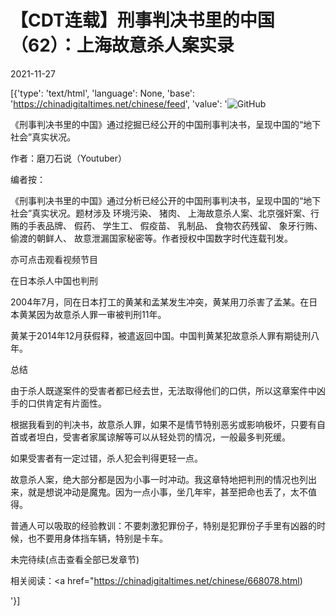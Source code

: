 # 【CDT连载】刑事判决书里的中国（62）：上海故意杀人案实录

2021-11-27

[{'type': 'text/html', 'language': None, 'base': 'https://chinadigitaltimes.net/chinese/feed', 'value': '![GitHub](https://chinadigitaltimes.net/chinese/files/2021/09/刑事判决书里的中国-791x1024.jpg)



《刑事判决书里的中国》通过挖掘已经公开的中国刑事判决书，呈现中国的“地下社会”真实状况。 

作者：磨刀石说（Youtuber）



编者按：

《刑事判决书里的中国》通过分析已经公开的中国刑事判决书，呈现中国的“地下社会”真实状况。题材涉及 环境污染、 猪肉、 上海故意杀人案、北京强奸案、行贿的手表品牌、 假药、 学生工、 假疫苗、 乳制品、 食物农药残留、 象牙行贿、 偷渡的朝鲜人、 故意泄漏国家秘密等。作者授权中国数字时代连载刊发。

亦可点击观看视频节目





在日本杀人中国也判刑

2004年7月，同在日本打工的黄某和孟某发生冲突，黄某用刀杀害了孟某。在日本黄某因为故意杀人罪一审被判刑11年。

黄某于2014年12月获假释，被遣返回中国。中国判黄某犯故意杀人罪有期徒刑八年。

总结

由于杀人既遂案件的受害者都已经去世，无法取得他们的口供，所以这章案件中凶手的口供肯定有片面性。

根据我看到的判决书，故意杀人罪，如果不是情节特别恶劣或影响极坏，只要有自首或者坦白，受害者家属谅解等可以从轻处罚的情况，一般最多判死缓。

如果受害者有一定过错，杀人犯会判得更轻一点。

故意杀人案，绝大部分都是因为小事一时冲动。我这章特地把判刑的情况也列出来，就是想说冲动是魔鬼。因为一点小事，坐几年牢，甚至把命也丢了，太不值得。

普通人可以吸取的经验教训：不要刺激犯罪份子，特别是犯罪份子手里有凶器的时候，也不要用身体挡车辆，特别是卡车。

未完待续(点击查看全部已发章节)



相关阅读：<a href="https://chinadigitaltimes.net/chinese/668078.html)

'}]